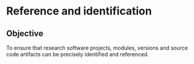 # Reference and identification

## Objective
To ensure that research software projects, modules, versions and source code artifacts can be precisely identified and referenced.

